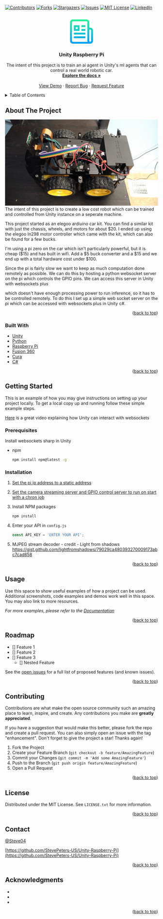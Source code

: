  <div id="top"></div>
<!--
*** Thanks for checking out the Best-README-Template. If you have a suggestion
*** that would make this better, please fork the repo and create a pull request
*** or simply open an issue with the tag "enhancement".
*** Don't forget to give the project a star!
*** Thanks again! Now go create something AMAZING! :D
-->



<!-- PROJECT SHIELDS -->
<!--
*** I'm using markdown "reference style" links for readability.
*** Reference links are enclosed in brackets [ ] instead of parentheses ( ).
*** See the bottom of this document for the declaration of the reference variables
*** for contributors-url, forks-url, etc. This is an optional, concise syntax you may use.
*** https://www.markdownguide.org/basic-syntax/#reference-style-links
-->
[![Contributors][contributors-shield]][contributors-url]
[![Forks][forks-shield]][forks-url]
[![Stargazers][stars-shield]][stars-url]
[![Issues][issues-shield]][issues-url]
[![MIT License][license-shield]][license-url]
[![LinkedIn][linkedin-shield]][linkedin-url]



<!-- PROJECT LOGO -->
<br />
<div align="center">
  <a href="https://github.com/StevePeters-US/Unity-Raspberry-Pi">
    <img src="images/logo.png" alt="Logo" width="80" height="80">
  </a>

<h3 align="center">Unity Raspberry Pi</h3>

  <p align="center">
    The intent of this project is to train an ai agent in Unity's ml agents that can control a real world robotic car.
    <br />
    <a href="https://github.com/StevePeters-US/Unity-Raspberry-Pi"><strong>Explore the docs »</strong></a>
    <br />
    <br />
    <a href="https://github.com/StevePeters-US/Unity-Raspberry-Pi">View Demo</a>
    ·
    <a href="https://github.com/StevePeters-US/Unity-Raspberry-Pi/issues">Report Bug</a>
    ·
    <a href="https://github.com/StevePeters-US/Unity-Raspberry-Pi/issues">Request Feature</a>
  </p>
</div>



<!-- TABLE OF CONTENTS -->
<details>
  <summary>Table of Contents</summary>
  <ol>
    <li>
      <a href="#about-the-project">About The Project</a>
      <ul>
        <li><a href="#built-with">Built With</a></li>
      </ul>
    </li>
    <li>
      <a href="#getting-started">Getting Started</a>
      <ul>
        <li><a href="#prerequisites">Prerequisites</a></li>
        <li><a href="#installation">Installation</a></li>
      </ul>
    </li>
    <li><a href="#usage">Usage</a></li>
    <li><a href="#roadmap">Roadmap</a></li>
    <li><a href="#contributing">Contributing</a></li>
    <li><a href="#license">License</a></li>
    <li><a href="#contact">Contact</a></li>
    <li><a href="#acknowledgments">Acknowledgments</a></li>
  </ol>
</details>



<!-- ABOUT THE PROJECT -->
## About The Project

[![Product Name Screen Shot][product-screenshot]](https://example.com)
The intent of this project is to create a low cost robot which can be trained and controlled from Unity instance on a seperate machine.

This project started as an elegoo ardiuino car kit. You can find a similar kit with just the chassis, wheels, and motors for about $20. I ended up using the elegoo ln298 motor controller which came with the kit, which can also be found for a few bucks.

I'm using a pi zero on the car which isn't particularly powerful, but it is cheap ($15) and has built in wifi. Add a $5 buck converter and a $15 and we end up with a total hardware cost under $100.

Since the pi is fairly slow we want to keep as much computation done remotely as possible. We can do this by hosting a python websocket server on the pi which controls the GPIO pins. We can access this server in Unity with websockets plus

which doesn't have enough processing power to run inference, so it has to be controlled remotely. To do this 
I set up a simple web socket server on the pi which can be accessed with websockets plus in Unity c#.


<p align="right">(<a href="#top">back to top</a>)</p>



### Built With

* [Unity](https://unity.com/)
* [Python](https://www.python.org/)
* [Raspberry Pi](https://www.raspberrypi.org/)
* [Fusion 360](https://www.autodesk.com/products/fusion-360/overview)
* [Cura](https://ultimaker.com/software/ultimaker-cura)
* [C#](https://docs.microsoft.com/en-us/dotnet/csharp/)

<p align="right">(<a href="#top">back to top</a>)</p>



<!-- GETTING STARTED -->
## Getting Started

This is an example of how you may give instructions on setting up your project locally.
To get a local copy up and running follow these simple example steps.

[Here](https://www.youtube.com/watch?v=13HnJPstnDM) is a great video explaining how Unity can interact with websockets

### Prerequisites

Install websockets sharp in Unity
* npm
  ```sh
  npm install npm@latest -g
  ```

### Installation

1. [Set the pi ip address to a static address](https://howchoo.com/pi/configure-static-ip-address-raspberry-pi#:~:text=How%20to%20Configure%20a%20Static%20IP%20Address%20on,...%205%20Test%20the%20static%20IP%20address.%20)

2.  [Set the camera streaming server and GPIO control server to run on start with a chron job](https://www.bc-robotics.com/tutorials/setting-cron-job-raspberry-pi/)

3. Install NPM packages
   ```sh
   npm install
   ```
4. Enter your API in `config.js`
   ```js
   const API_KEY = 'ENTER YOUR API';
   ```

5. MJPEG stream decoder - credit - Light from shadows https://gist.github.com/lightfromshadows/79029ca480393270009173abc7cad858

<p align="right">(<a href="#top">back to top</a>)</p>



<!-- USAGE EXAMPLES -->
## Usage

Use this space to show useful examples of how a project can be used. Additional screenshots, code examples and demos work well in this space. You may also link to more resources.

_For more examples, please refer to the [Documentation](https://example.com)_

<p align="right">(<a href="#top">back to top</a>)</p>



<!-- ROADMAP -->
## Roadmap

- [] Feature 1
- [] Feature 2
- [] Feature 3
    - [] Nested Feature

See the [open issues](https://github.com/StevePeters-US/Unity-Raspberry-Pi/issues) for a full list of proposed features (and known issues).

<p align="right">(<a href="#top">back to top</a>)</p>



<!-- CONTRIBUTING -->
## Contributing

Contributions are what make the open source community such an amazing place to learn, inspire, and create. Any contributions you make are **greatly appreciated**.

If you have a suggestion that would make this better, please fork the repo and create a pull request. You can also simply open an issue with the tag "enhancement".
Don't forget to give the project a star! Thanks again!

1. Fork the Project
2. Create your Feature Branch (`git checkout -b feature/AmazingFeature`)
3. Commit your Changes (`git commit -m 'Add some AmazingFeature'`)
4. Push to the Branch (`git push origin feature/AmazingFeature`)
5. Open a Pull Request

<p align="right">(<a href="#top">back to top</a>)</p>



<!-- LICENSE -->
## License

Distributed under the MIT License. See `LICENSE.txt` for more information.

<p align="right">(<a href="#top">back to top</a>)</p>



<!-- CONTACT -->
## Contact

[@Steve04](https://twitter.com/@Steve04)

[https://github.com/StevePeters-US/Unity-Raspberry-Pi](https://github.com/StevePeters-US/Unity-Raspberry-Pi)

<p align="right">(<a href="#top">back to top</a>)</p>



<!-- ACKNOWLEDGMENTS -->
## Acknowledgments

* []()
* []()
* []()

<p align="right">(<a href="#top">back to top</a>)</p>



<!-- MARKDOWN LINKS & IMAGES -->
<!-- https://www.markdownguide.org/basic-syntax/#reference-style-links -->
[contributors-shield]: https://img.shields.io/github/contributors/StevePeters-US/Unity-Raspberry-Pi.svg?style=for-the-badge
[contributors-url]: https://github.com/StevePeters-US/Unity-Raspberry-Pi/graphs/contributors
[forks-shield]: https://img.shields.io/github/forks/StevePeters-US/Unity-Raspberry-Pi.svg?style=for-the-badge
[forks-url]: https://github.com/StevePeters-US/Unity-Raspberry-Pi/network/members
[stars-shield]: https://img.shields.io/github/stars/StevePeters-US/Unity-Raspberry-Pi.svg?style=for-the-badge
[stars-url]: https://github.com/StevePeters-US/Unity-Raspberry-Pi/stargazers
[issues-shield]: https://img.shields.io/github/issues/StevePeters-US/Unity-Raspberry-Pi.svg?style=for-the-badge
[issues-url]: https://github.com/StevePeters-US/Unity-Raspberry-Pi/issues
[license-shield]: https://img.shields.io/github/license/StevePeters-US/Unity-Raspberry-Pi.svg?style=for-the-badge
[license-url]: https://github.com/StevePeters-US/Unity-Raspberry-Pi/blob/master/LICENSE.txt
[linkedin-shield]: https://img.shields.io/badge/-LinkedIn-black.svg?style=for-the-badge&logo=linkedin&colorB=555
[linkedin-url]: https://linkedin.com/in/stevempeters
[product-screenshot]: images/PiCar.jpg

 
